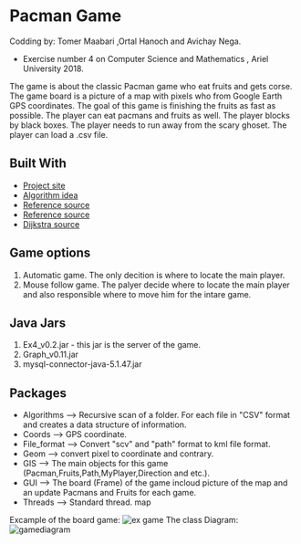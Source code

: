 # Pacman Game
Codding by: Tomer Maabari ,Ortal Hanoch and Avichay Nega.
* Exercise number 4 on Computer Science and Mathematics , Ariel University 2018.

 The game is about the classic Pacman game who eat fruits and gets corse.
 The game board is a picture of a map with pixels who from Google Earth GPS coordinates.
 The goal of this game is finishing the fruits as fast as possible.
 The player can eat pacmans and fruits as well.
 The player blocks by black boxes.
 The player needs to run away from the scary ghoset.
 The player can load a .csv file.


## Built With
* [Project site](https://github.com/benmoshe/OOP_EX2-EX4)
* [Algorithm idea](https://neos-guide.org/content/multiple-traveling-salesman-problem-mtsp)
* [Reference source](https://coderanch.com/t/338737/java/draw-points-Java)
* [Reference source](https://javatutorial.net/display-text-and-graphics-java-jframe)
* [Dijkstra source](https://www.baeldung.com/java-dijkstra)

## Game options
1) Automatic game. The only decition is where to locate the main player.
2) Mouse follow game. The palyer decide where to locate the main player and also responsible where to move him for the intare game.

## Java Jars
1) Ex4_v0.2.jar - this jar is the server of the game.
2) Graph_v0.11.jar
3) mysql-connector-java-5.1.47.jar

## Packages
* Algorithms --> Recursive scan of a folder. For each file in "CSV" format and creates a data structure of information.
* Coords --> GPS coordinate.
* File_format --> Convert "scv" and "path" format to kml file format.
* Geom --> convert pixel to coordinate and contrary.
* GIS --> The main objects for this game (Pacman,Fruits,Path,MyPlayer,Direction and etc.).
* GUI --> The board (Frame) of the game incloud picture of the map and an update Pacmans and Fruits for each game.
* Threads --> Standard thread. map

Excample of the board game:
![ex game](https://user-images.githubusercontent.com/44768171/50734645-8aa9b100-11aa-11e9-984f-d4787c037e8a.png)
The class Diagram:
![gamediagram](https://user-images.githubusercontent.com/44768171/50905690-0cf4d800-142c-11e9-8889-0e3257a3b683.jpg)
